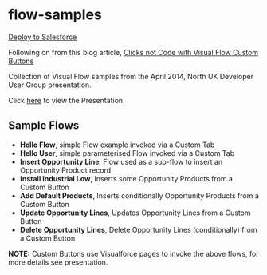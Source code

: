 flow-samples
============

[Deploy to Salesforce](https://githubsfdeploy.herokuapp.com/?owner=financialforcedev&repo=dug-flow-samples)

Following on from this blog article, [Clicks not Code with Visual Flow Custom Buttons](http://andyinthecloud.com/2014/02/19/clicks-not-code-with-visual-flow-custom-buttons/) 

Collection of Visual Flow samples from the April 2014, North UK Developer User Group presentation.

Click [here](https://github.com/financialforcedev/dug-flow-samples/blob/master/Leeds%20DUG%20-%20April%202014%20-%20Flow.pdf?raw=true) to view the Presentation.

Sample Flows
------------

- **Hello Flow**, simple Flow example invoked via a Custom Tab
- **Hello User**, simple parameterised Flow invoked via a Custom Tab
- **Insert Opportunity Line**, Flow used as a sub-flow to insert an Opportunity Product record
- **Install Industrial Low**, Inserts some Opportunity Products from a Custom Button
- **Add Default Products**, Inserts conditionally Opportunity Products  from a Custom Button
- **Update Opportunity Lines**, Updates Opportunity Lines from a Custom Button
- **Delete Opportunity Lines**, Delete Opportunity Lines (conditionally) from a Custom Button

**NOTE:** Custom Buttons use Visualforce pages to invoke the above flows, for more details see presentation.




